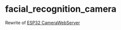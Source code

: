 # facial_recognition_camera
Rewrite of [ESP32 CameraWebServer](https://github.com/espressif/arduino-esp32/tree/master/libraries/ESP32/examples/Camera/CameraWebServer)
